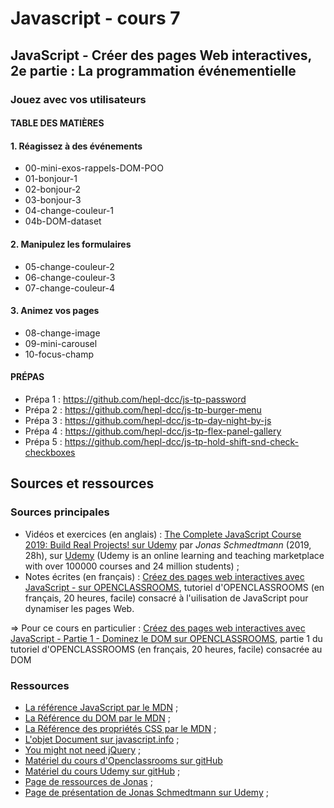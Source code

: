 # Javascript - cours 7

## JavaScript - Créer des pages Web interactives, 2e partie : La programmation événementielle

### Jouez avec vos utilisateurs

#### TABLE DES MATIÈRES

#### 1. Réagissez à des événements

- 00-mini-exos-rappels-DOM-POO
- 01-bonjour-1
- 02-bonjour-2
- 03-bonjour-3
- 04-change-couleur-1
- 04b-DOM-dataset

#### 2. Manipulez les formulaires

- 05-change-couleur-2
- 06-change-couleur-3
- 07-change-couleur-4

#### 3. Animez vos pages

- 08-change-image
- 09-mini-carousel
- 10-focus-champ

#### PRÉPAS

- Prépa 1 : https://github.com/hepl-dcc/js-tp-password
- Prépa 2 : https://github.com/hepl-dcc/js-tp-burger-menu
- Prépa 3 : https://github.com/hepl-dcc/js-tp-day-night-by-js
- Prépa 4 : https://github.com/hepl-dcc/js-tp-flex-panel-gallery
- Prépa 5 : https://github.com/hepl-dcc/js-tp-hold-shift-snd-check-checkboxes


## Sources et ressources

### Sources principales

- Vidéos et exercices (en anglais) : [The Complete JavaScript Course 2019: Build Real Projects! sur Udemy](https://www.udemy.com/course/the-complete-javascript-course/) par _Jonas Schmedtmann_ (2019, 28h), sur [Udemy](https://www.udemy.com) (Udemy is an online learning and teaching marketplace with over 100000 courses and 24 million students) ;
- Notes écrites (en français) : [Créez des pages web interactives avec JavaScript - sur OPENCLASSROOMS](https://openclassrooms.com/fr/courses/3306901-creez-des-pages-web-interactives-avec-javascript), tutoriel d'OPENCLASSROOMS (en français, 20 heures, facile) consacré à l'uilisation de JavaScript pour dynamiser les pages Web.

=> Pour ce cours en particulier : [Créez des pages web interactives avec JavaScript - Partie 1 - Dominez le DOM sur OPENCLASSROOMS](https://openclassrooms.com/fr/courses/3306901-creez-des-pages-web-interactives-avec-javascript), partie 1 du tutoriel d'OPENCLASSROOMS (en français, 20 heures, facile) consacrée au DOM

### Ressources

- [La référence JavaScript par le MDN](https://developer.mozilla.org/en-US/docs/Web/JavaScript/Reference) ;
- [La Référence du DOM par le MDN](https://developer.mozilla.org/fr/docs/Web/API/Document_Object_Model) ;
- [La Référence des propriétés CSS par le MDN](https://developer.mozilla.org/en-US/docs/Web/CSS/CSS_Properties_Reference) ;
- [L'objet Document sur javascript.info](https://javascript.info/document) ;
- [You might not need jQuery](http://youmightnotneedjquery.com/) ;
- [Matériel du cours d'Openclassrooms sur gitHub](https://github.com/oc-courses/javascript-web)
- [Matériel du cours Udemy sur gitHub](https://github.com/jonasschmedtmann/complete-javascript-course) ;
- [Page de ressources de Jonas](http://codingheroes.io/resources/) ;
- [Page de présentation de Jonas Schmedtmann sur Udemy](https://www.udemy.com/user/jonasschmedtmann/) ;


